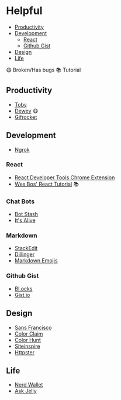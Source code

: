 Helpful
======
- [Productivity](#productivity)
- [Development](#development)
  - [React](#react)
  - [Github Gist](#github-gist)
- [Design](#design)
- [Life](#life)

:mask:  Broken/Has bugs
:books: Tutorial

## Productivity
- [Toby](https://gettoby.com/)
- [Dewey](deweyapp.io) :mask:
- [Gifrocket](http://gifrocket.com/)

## Development
- [Ngrok](https://ngrok.com/)

### React
- [React Developer Tools Chrome Extension](https://chrome.google.com/webstore/detail/react-developer-tools/fmkadmapgofadopljbjfkapdkoienihi)
- [Wes Bos' React Tutorial](https://reactforbeginners.com/) :books:

### Chat Bots
- [Bot Stash](http://botsfloor.com)
- [It's Alive](https://itsalive.io/)

### Markdown
- [StackEdit](https://stackedit.io)
- [Dillinger](http://dillinger.io/)
- [Markdown Emojis](http://www.webpagefx.com/tools/emoji-cheat-sheet/)

### Github Gist
- [Bl.ocks](http://bl.ocks.org)
- [Gist.io](http://gist.io)

## Design
- [Sans Francisco](http://sansfrancis.co/)
- [Color Claim](http://www.vanschneider.com/colors/)
- [Color Hunt](http://colorhunt.co/)
- [Siteinspire](http://siteinspire.com)
- [Httpster](http://httpster.net)

## Life
- [Nerd Wallet](https://nerdwallet.com)
- [Ask Jelly](https://askjelly.com)
